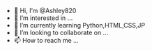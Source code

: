 - 👋 Hi, I’m @Ashley820
- 👀 I’m interested in ...
- 🌱 I’m currently learning Python,HTML,CSS,JP
- 💞️ I’m looking to collaborate on ...
- 📫 How to reach me ...

<!---
Ashley820/Ashley820 is a ✨ special ✨ repository because its `README.md` (this file) appears on your GitHub profile.
You can click the Preview link to take a look at your changes.
--->

